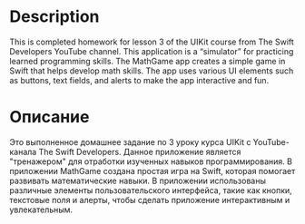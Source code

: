 # Description
This is completed homework for lesson 3 of the UIKit course from The Swift Developers YouTube channel.
This application is a “simulator” for practicing learned programming skills.
The MathGame app creates a simple game in Swift that helps develop math skills. The app uses various UI elements such as buttons, text fields, and alerts to make the app interactive and fun.
# Описание 
Это выполненное домашнее задание по 3 уроку курса UIKit с YouTube-канала The Swift Developers.
Данное приложение является "тренажером" для отработки изученных навыков программирования.
В приложении MathGame создана простая игра на Swift, которая помогает развивать математические навыки. В приложении использованы различные элементы пользовательского интерфейса, такие как кнопки, текстовые поля и алерты, чтобы сделать приложение интерактивным и увлекательным.
